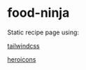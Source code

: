 # food-ninja
Static recipe page using: 


[tailwindcss](https://tailwindcss.com/)


[heroicons](https://heroicons.com/)

